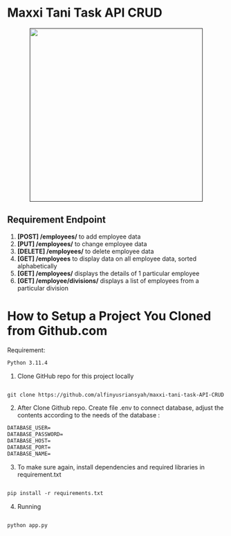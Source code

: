 # Maxxi Tani Task API CRUD
<p align="center"><a href="" target="_blank"><img src="https://images.glints.com/unsafe/glints-dashboard.s3.amazonaws.com/company-logo/fc738e23ad0fa6b614955a8b21aa02e9.png" width="400"></a></p>

##  Requirement Endpoint
1. **[POST] /employees/** to add employee data
2. **[PUT] /employees/** to change employee data
3. **[DELETE] /employees/** to delete employee data
4. **[GET] /employees** to display data on all employee data, sorted
alphabetically
5. **[GET] /employees/<employee-number-id>** displays the details of 1 particular employee
6. **[GET] /employee/divisions/<id-division>** displays a list of employees from a particular division

#  How to Setup a Project You Cloned from Github.com

Requirement:
```markdown
Python 3.11.4
```
1. Clone GitHub repo for this project locally
```markdown

git clone https://github.com/alfinyusriansyah/maxxi-tani-task-API-CRUD

```
2. After Clone Github repo. Create file .env to connect database, adjust the contents according to the needs of the database  : 
```markdown
DATABASE_USER=
DATABASE_PASSWORD=
DATABASE_HOST=
DATABASE_PORT=
DATABASE_NAME=
```

3. To make sure again, install dependencies and required libraries in requirement.txt 
```markdown

pip install -r requirements.txt

```

4. Running 
```markdown

python app.py

```
